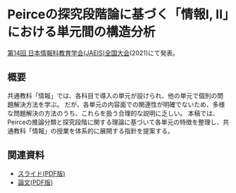 # Peirceの探究段階論に基づく「情報I, II」における単元間の構造分析

[第14回 日本情報科教育学会(JAEIS)全国大会](https://jaeis-org.sakura.ne.jp/taikai/t21/)(2021)にて発表。

## 概要

共通教科「情報」では、各科目で導入の単元が設けられ、他の単元で個別の問題解決方法を学ぶ。
だが、各単元の内容面での関連性が明確でないため、多様な問題解決の方法のうち、これらを扱う合理的な説明に乏しい。
本稿では、Peirceの推論分類と探究段階に関する理論に基づいて各単元の特徴を整理し、共通教科「情報」の授業を体系的に展開する指針を提案する。

## 関連資料

- [スライド(PDF版)](https://www.slideshare.net/saireya/peircei-ii)
- [論文(PDF版)](https://jaeis-org.sakura.ne.jp/taikai/t21/pdf/presentation/1-A-1.pdf)
